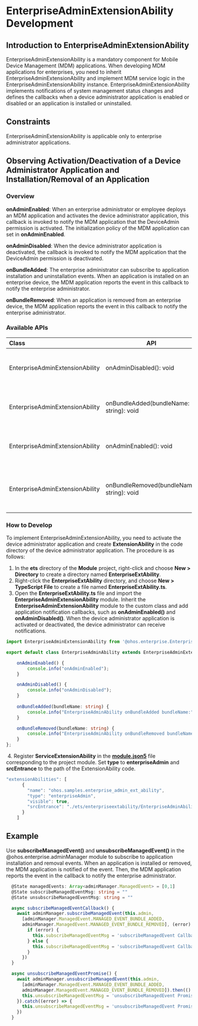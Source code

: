 # EnterpriseAdminExtensionAbility Development

## Introduction to EnterpriseAdminExtensionAbility

EnterpriseAdminExtensionAbility is a mandatory component for Mobile Device Management (MDM) applications. When developing MDM applications for enterprises, you need to inherit EnterpriseAdminExtensionAbility and implement MDM service logic in the EnterpriseAdminExtensionAbility instance. EnterpriseAdminExtensionAbility implements notifications of system management status changes and defines the callbacks when a device administrator application is enabled or disabled or an application is installed or uninstalled.

## Constraints

  EnterpriseAdminExtensionAbility is applicable only to enterprise administrator applications.
  

## Observing Activation/Deactivation of a Device Administrator Application and Installation/Removal of an Application

### Overview

**onAdminEnabled**: When an enterprise administrator or employee deploys an MDM application and activates the device administrator application, this callback is invoked to notify the MDM application that the DeviceAdmin permission is activated. The initialization policy of the MDM application can set in **onAdminEnabled**.

**onAdminDisabled**: When the device administrator application is deactivated, the callback is invoked to notify the MDM application that the DeviceAdmin permission is deactivated.

**onBundleAdded**: The enterprise administrator can subscribe to application installation and uninstallation events. When an application is installed on an enterprise device, the MDM application reports the event in this callback to notify the enterprise administrator.

**onBundleRemoved**: When an application is removed from an enterprise device, the MDM application reports the event in this callback to notify the enterprise administrator.

### Available APIs

| Class                           | API                                 | Description                        |
| :------------------------------ | ----------------------------------------- | ---------------------------- |
| EnterpriseAdminExtensionAbility | onAdminDisabled(): void                   | Called when a device administrator application is deactivated.|
| EnterpriseAdminExtensionAbility | onBundleAdded(bundleName: string): void   | Called when an application is installed on a device.            |
| EnterpriseAdminExtensionAbility | onAdminEnabled(): void                    | Called when a device administrator application is activated.  |
| EnterpriseAdminExtensionAbility | onBundleRemoved(bundleName: string): void | Called when an application is removed from a device.            |

### How to Develop

To implement EnterpriseAdminExtensionAbility, you need to activate the device administrator application and create **ExtensionAbility** in the code directory of the device administrator application. The procedure is as follows:

1. In the **ets** directory of the **Module** project, right-click and choose **New > Directory** to create a directory named **EnterpriseExtAbility**.
2. Right-click the **EnterpriseExtAbility** directory, and choose **New > TypeScript File** to create a file named **EnterpriseExtAbility.ts**.
3. Open the **EnterpriseExtAbility.ts** file and import the **EnterpriseAdminExtensionAbility** module. Inherit the **EnterpriseAdminExtensionAbility** module to the custom class and add application notification callbacks, such as **onAdminEnabled()** and **onAdminDisabled()**. When the device administrator application is activated or deactivated, the device administrator can receive notifications.

```ts
import EnterpriseAdminExtensionAbility from '@ohos.enterprise.EnterpriseAdminExtensionAbility';

export default class EnterpriseAdminAbility extends EnterpriseAdminExtensionAbility {

    onAdminEnabled() {
        console.info("onAdminEnabled");
    }

    onAdminDisabled() {
        console.info("onAdminDisabled");
    }
    
    onBundleAdded(bundleName: string) {
        console.info("EnterpriseAdminAbility onBundleAdded bundleName:" + bundleName)
    }

    onBundleRemoved(bundleName: string) {
        console.info("EnterpriseAdminAbility onBundleRemoved bundleName" + bundleName)
    }
};
```

​	4. Register **ServiceExtensionAbility** in the [**module.json5**](../quick-start/module-configuration-file.md) file corresponding to the project module. Set **type** to **enterpriseAdmin** and **srcEntrance** to the path of the ExtensionAbility code.

```ts
"extensionAbilities": [
      {
        "name": "ohos.samples.enterprise_admin_ext_ability",
        "type": "enterpriseAdmin",
        "visible": true,
        "srcEntrance": "./ets/enterpriseextability/EnterpriseAdminAbility.ts"
      }
    ]
```

## Example

Use **subscribeManagedEvent()** and **unsubscribeManagedEvent()** in the @ohos.enterprise.adminManager module to subscribe to application installation and removal events. When an application is installed or removed, the MDM application is notified of the event. Then, the MDM application reports the event in the callback to notify the enterprise administrator.

```ts
  @State managedEvents: Array<adminManager.ManagedEvent> = [0,1]
  @State subscribeManagedEventMsg: string = ""
  @State unsubscribeManagedEventMsg: string = ""

  async subscribeManagedEventCallback() {
    await adminManager.subscribeManagedEvent(this.admin,
      [adminManager.ManagedEvent.MANAGED_EVENT_BUNDLE_ADDED,
      adminManager.ManagedEvent.MANAGED_EVENT_BUNDLE_REMOVED], (error) => {
        if (error) {
          this.subscribeManagedEventMsg = 'subscribeManagedEvent Callback::errorCode: ' + error.code + ' errorMessage: ' + error.message
        } else {
          this.subscribeManagedEventMsg = 'subscribeManagedEvent Callback::success'
        }
      })
  }

  async unsubscribeManagedEventPromise() {
    await adminManager.unsubscribeManagedEvent(this.admin,
      [adminManager.ManagedEvent.MANAGED_EVENT_BUNDLE_ADDED,
      adminManager.ManagedEvent.MANAGED_EVENT_BUNDLE_REMOVED]).then(() => {
      this.unsubscribeManagedEventMsg = 'unsubscribeManagedEvent Promise::success'
    }).catch((error) => {
      this.unsubscribeManagedEventMsg = 'unsubscribeManagedEvent Promise::errorCode: ' + error.code + ' errorMessage: ' + error.message
    })
  }
```

